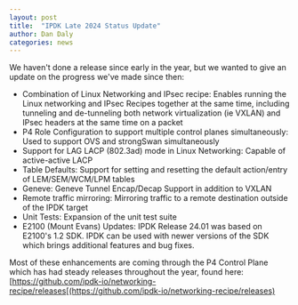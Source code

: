 ```yaml
---
layout: post
title:  "IPDK Late 2024 Status Update"
author: Dan Daly 
categories: news
---
```


We haven't done a release since early in the year, but we wanted to give an update on the progress we've made since then: 
- Combination of Linux Networking and IPsec recipe: Enables running the Linux networking and IPsec Recipes together at the same time, including tunneling and de-tunneling both network virtualization (ie VXLAN) and IPsec headers at the same time on a packet
- P4 Role Configuration to support multiple control planes simultaneously: Used to support OVS and strongSwan simultaneously
- Support for LAG LACP (802.3ad) mode in Linux Networking: Capable of active-active LACP
- Table Defaults: Support for setting and resetting the default action/entry of LEM/SEM/WCM/LPM tables
- Geneve: Geneve Tunnel Encap/Decap Support in addition to VXLAN
- Remote traffic mirroring: Mirroring traffic to a remote destination outside of the IPDK target
- Unit Tests: Expansion of the unit test suite
- E2100 (Mount Evans) Updates: IPDK Release 24.01 was based on E2100's 1.2 SDK. IPDK can be used with newer versions of the SDK which brings additional features and bug fixes.

Most of these enhancements are coming through the P4 Control Plane which has had steady releases throughout the year, found here: [https://github.com/ipdk-io/networking-recipe/releases[(https://github.com/ipdk-io/networking-recipe/releases)
